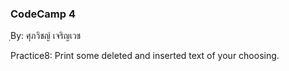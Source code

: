 ### CodeCamp 4 ###
ฺBy: ศุภวิชญ์ เจริญเวช

Practice8: 
  Print some deleted and inserted text of your choosing.